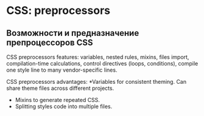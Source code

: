 # CSS: preprocessors

## Возможности и предназначение препроцессоров CSS

CSS preprocessors features: variables, nested rules, mixins, files import, compilation-time calculations, control directives (loops, conditions), compile one style line to many vendor-specific lines.

CSS preprocessors advantages: *Variables for consistent theming. Can share theme files across different projects.
* Mixins to generate repeated CSS.
* Splitting styles code into multiple files.